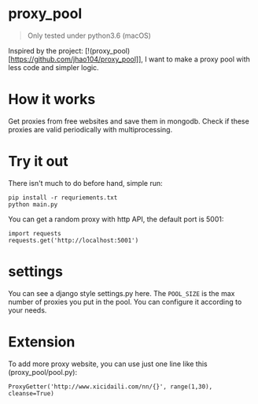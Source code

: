 proxy_pool
======

> Only tested under python3.6 (macOS)

Inspired by the project: [!(proxy_pool)[https://github.com/jhao104/proxy_pool]], I want to make a proxy pool with less code and simpler logic.

# How it works

Get proxies from free websites and save them in mongodb.
Check if these proxies are valid periodically with multiprocessing.

# Try it out

There isn't much to do before hand, simple run:
```
pip install -r requriements.txt
python main.py
```

You can get a random proxy with http API, the default port is 5001:
```
import requests
requests.get('http://localhost:5001')
```

# settings

You can see a django style settings.py here. 
The `POOL_SIZE` is the max number of proxies you put in the pool.
You can configure it according to your needs.

# Extension

To add more proxy website, you can use just one line like this (proxy_pool/pool.py):
```
ProxyGetter('http://www.xicidaili.com/nn/{}', range(1,30), cleanse=True)
```
